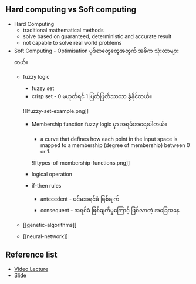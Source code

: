 Hard computing vs Soft computing
---

- Hard Computing
	- traditional mathematical methods
	 - solve based on guaranteed, deterministic and  accurate result
	 - not capable to solve real world problems
- Soft Computing - Optimisation ပုဒ်စာတွေတွေအတွက် အဓိက သုံးတာများတယ်။  
	- fuzzy logic  
		- fuzzy set 
		- crisp set - 0 မဟုတ်ရင် 1   ပြတ်ပြတ်သာသာ ခွဲနိုင်တယ်။
	
		![[fuzzy-set-example.png]]
		- Membership function fuzzy logic မှာ အရမ်းအရေးပါတယ်။
			- a curve that defines how each point in the input space is mapped to a membership (degree of membership) between 0 or 1.
			
			![[types-of-membership-functions.png]]
		- logical operation
		- if-then rules
			- antecedent - ပင်မအရင်ခံ ဖြစ်ချက်
			- consequent  - အရင်ခံ ဖြစ်ချက်မှုကြောင့် ဖြစ်လာတဲ့ အခြေအနေ

	- [[genetic-algorithms]]
	-  [[neural-network]]

Reference list
---
- [Video Lecture](https://youtu.be/s0P9pVony1c)
- [Slide](https://docs.google.com/presentation/d/1gU5BBcXRxvZZVVOD9mepAIrgWBX-4UlV/edit?usp=sharing&ouid=106386867865239891160&rtpof=true&sd=true)
